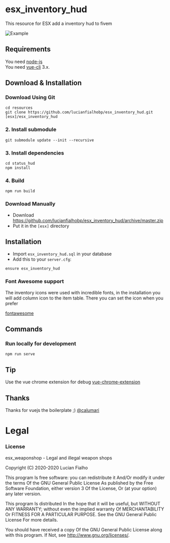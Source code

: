 # esx_inventory_hud

This resource for ESX add a inventory hud to fivem

![Example](https://media.discordapp.net/attachments/738128059617509526/770470074577977344/unknown.png?width=1250&height=703)


## Requirements
You need [node-js](https://nodejs.org/en/)  
You need [vue-cli](https://cli.vuejs.org/) 3.x.

## Download & Installation

### Download Using Git
```
cd resources
git clone https://github.com/lucianfialhobp/esx_inventory_hud.git [esx]/esx_inventory_hud
```

### 2. Install submodule
```
git submodule update --init --recursive
```

### 3. Install dependencies
```
cd status_hud
npm install
```

### 4. Build
```
npm run build
```

### Download Manually
- Download https://github.com/lucianfialhobp/esx_inventory_hud/archive/master.zip
- Put it in the `[esx]` directory

## Installation
- Import `esx_inventory_hud.sql` in your database
- Add this to your `server.cfg`:

```
ensure esx_inventory_hud
```

### Font Awesome support
The inventory icons were used with incredible fonts, in the installation you will add column icon to the item table. There you can set the icon when you prefer

[fontawesome](https://fontawesome.com/)

## Commands
### Run locally for development

```
npm run serve
```

## Tip

Use the vue chrome extension for debug [vue-chrome-extension](https://chrome.google.com/webstore/detail/vuejs-devtools/nhdogjmejiglipccpnnnanhbledajbpd?hl=pt-BR)

## Thanks

Thanks for vuejs the boilerplate ;) [@calumari](https://github.com/calumari)

# Legal
### License
esx_weaponshop - Legal and illegal weapon shops

Copyright (C) 2020-2020 Lucian Fialho

This program Is free software: you can redistribute it And/Or modify it under the terms Of the GNU General Public License As published by the Free Software Foundation, either version 3 Of the License, Or (at your option) any later version.

This program Is distributed In the hope that it will be useful, but WITHOUT ANY WARRANTY; without even the implied warranty Of MERCHANTABILITY Or FITNESS FOR A PARTICULAR PURPOSE. See the GNU General Public License For more details.

You should have received a copy Of the GNU General Public License along with this program. If Not, see http://www.gnu.org/licenses/.
